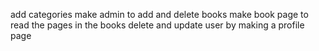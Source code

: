 add categories
make admin to add and delete books
make book page to read the pages in the books
delete and update user by making a profile page